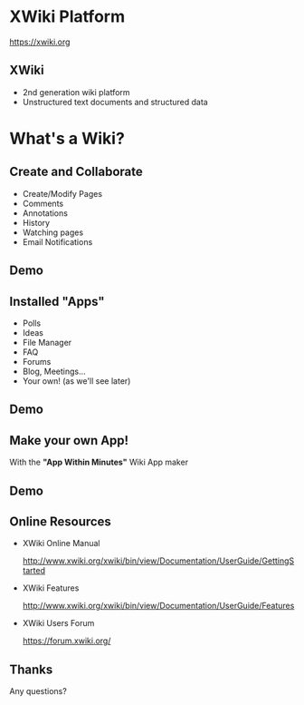 # XWiki Platform

https://xwiki.org


## XWiki

 - 2nd generation wiki platform
 - Unstructured text documents
   and structured data



# What's a Wiki?



## Create and Collaborate

 - Create/Modify Pages
 - Comments
 - Annotations
 - History
 - Watching pages
 - Email Notifications


## Demo



## Installed "Apps"

 - Polls
 - Ideas
 - File Manager
 - FAQ
 - Forums
 - Blog, Meetings...
 - Your own! (as we'll see later)


## Demo



## Make your own App!

With the **"__App Within Minutes__"** Wiki App maker


## Demo



## Online Resources

 - XWiki Online Manual

   http://www.xwiki.org/xwiki/bin/view/Documentation/UserGuide/GettingStarted

 - XWiki Features

   http://www.xwiki.org/xwiki/bin/view/Documentation/UserGuide/Features

 - XWiki Users Forum

   https://forum.xwiki.org/



## Thanks

Any questions?
